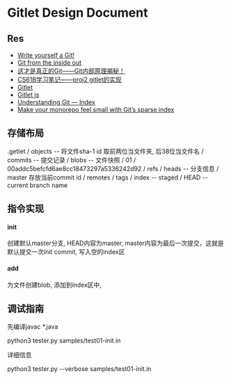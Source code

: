 # Gitlet Design Document
## Res
- [Write yourself a Git!](https://wyag.thb.lt/#org88aa70e)
- [Git from the inside out](https://codewords.recurse.com/issues/two/git-from-the-inside-out)
- [这才是真正的Git——Git内部原理揭秘！](https://zhuanlan.zhihu.com/p/96631135)
- [CS61B学习笔记——proj2 gitlet的实现](https://blog.csdn.net/weixin_43405649/article/details/124270510)
- [Gitlet](https://yukang-lian.github.io/2022/06/25/Gitlet/)
- [Gitlet js](http://gitlet.maryrosecook.com/docs/gitlet.html)
- [Understanding Git — Index](https://konrad126.medium.com/understanding-git-index-4821a0765cf)
- [Make your monorepo feel small with Git’s sparse index](https://github.blog/2021-11-10-make-your-monorepo-feel-small-with-gits-sparse-index/#:~:text=The%20Git%20index%20is%20a,to%20be%20%E2%80%9Cstaged%20changes%E2%80%9D.)

## 存储布局 
.getlet
    / objects  -- 将文件sha-1 id 取前两位当文件夹, 后38位当文件名
        / commits -- 提交记录
        / blobs -- 文件快照
            / 01
                / 00addc5befcfd6ae8cc18473297a5336242d92
    / refs
        / heads -- 分支信息
            / master  存放当前commit id
        / remotes
        / tags
    / index -- staged
    / HEAD -- current branch name

## 指令实现
#### init
创建默认master分支, HEAD内容为master, master内容为最后一次提交，这就是默认提交一次init commit, 写入空的index区
#### add
为文件创建blob, 添加到index区中,

## 调试指南
先编译javac *.java

python3 tester.py samples/test01-init.in

详细信息

python3 tester.py --verbose samples/test01-init.in
